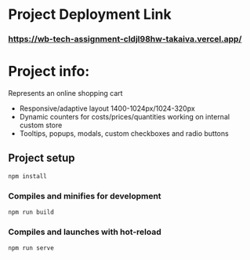 # Project Deployment Link

### https://wb-tech-assignment-cldjl98hw-takaiva.vercel.app/

# Project info:
Represents an online shopping cart
- Responsive/adaptive layout 1400-1024px/1024-320px
- Dynamic counters for costs/prices/quantities working on internal custom store
- Tooltips, popups, modals, custom checkboxes and radio buttons

## Project setup

```
npm install
```

### Compiles and minifies for development

```
npm run build
```

### Compiles and launches with hot-reload

```
npm run serve
```

